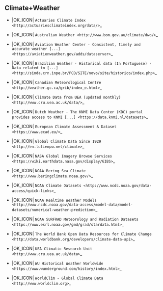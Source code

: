 Climate+Weather
---------------
        
* |OK_ICON| `Actuaries Climate Index <http://actuariesclimateindex.org/data/>`_
        
* |OK_ICON| `Australian Weather <http://www.bom.gov.au/climate/dwo/>`_
        
* |OK_ICON| `Aviation Weather Center - Consistent, timely and accurate weather [...] <https://aviationweather.gov/adds/dataserver>`_
        
* |OK_ICON| `Brazilian Weather - Historical data (In Portuguese) - Data related to [...] <http://sinda.crn.inpe.br/PCD/SITE/novo/site/historico/index.php>`_
        
* |OK_ICON| `Canadian Meteorological Centre <http://weather.gc.ca/grib/index_e.html>`_
        
* |OK_ICON| `Climate Data from UEA (updated monthly) <http://www.cru.uea.ac.uk/data/>`_
        
* |OK_ICON| `Dutch Weather - The KNMI Data Center (KDC) portal provides access to KNMI [...] <https://data.knmi.nl/datasets>`_
        
* |OK_ICON| `European Climate Assessment & Dataset <https://www.ecad.eu/>`_
        
* |OK_ICON| `Global Climate Data Since 1929 <http://en.tutiempo.net/climate>`_
        
* |OK_ICON| `NASA Global Imagery Browse Services <https://wiki.earthdata.nasa.gov/display/GIBS>`_
        
* |OK_ICON| `NOAA Bering Sea Climate <http://www.beringclimate.noaa.gov/>`_
        
* |OK_ICON| `NOAA Climate Datasets <http://www.ncdc.noaa.gov/data-access/quick-links>`_
        
* |OK_ICON| `NOAA Realtime Weather Models <http://www.ncdc.noaa.gov/data-access/model-data/model-datasets/numerical-weather-prediction>`_
        
* |OK_ICON| `NOAA SURFRAD Meteorology and Radiation Datasets <https://www.esrl.noaa.gov/gmd/grad/stardata.html>`_
        
* |OK_ICON| `The World Bank Open Data Resources for Climate Change <http://data.worldbank.org/developers/climate-data-api>`_
        
* |OK_ICON| `UEA Climatic Research Unit <http://www.cru.uea.ac.uk/data>`_
        
* |OK_ICON| `WU Historical Weather Worldwide <https://www.wunderground.com/history/index.html>`_
        
* |OK_ICON| `WorldClim - Global Climate Data <http://www.worldclim.org>`_

